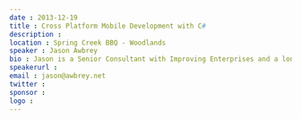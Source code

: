 ```yaml
---
date : 2013-12-19
title : Cross Platform Mobile Development with C#
description : 
location : Spring Creek BBQ - Woodlands
speaker : Jason Awbrey
bio : Jason is a Senior Consultant with Improving Enterprises and a long time member of the Houston Tech community.  He serves on the board of NHDNUG and was a founder of GiveCamp Houston.  He also serves on the board of Habitat for Humanity Northwest Harris County.
speakerurl : 
email : jason@awbrey.net
twitter : 
sponsor : 
logo : 
---
```

